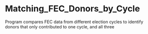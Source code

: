 # Matching_FEC_Donors_by_Cycle
Program compares FEC data from different election cycles to identify donors that only contributed to one cycle, and all three
